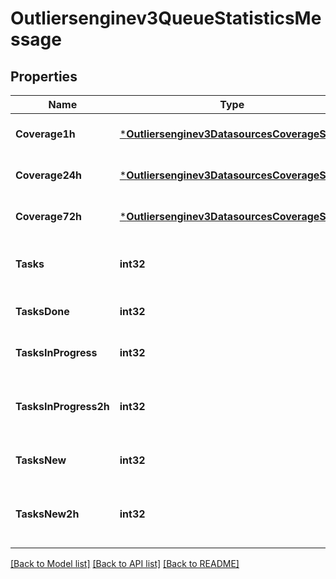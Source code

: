 # Outliersenginev3QueueStatisticsMessage

## Properties
Name | Type | Description | Notes
------------ | ------------- | ------------- | -------------
**Coverage1h** | [***Outliersenginev3DatasourcesCoverageStats**](outliersenginev3DatasourcesCoverageStats.md) |  | [optional] [default to null]
**Coverage24h** | [***Outliersenginev3DatasourcesCoverageStats**](outliersenginev3DatasourcesCoverageStats.md) |  | [optional] [default to null]
**Coverage72h** | [***Outliersenginev3DatasourcesCoverageStats**](outliersenginev3DatasourcesCoverageStats.md) |  | [optional] [default to null]
**Tasks** | **int32** | Number of tasks in queue, in total. | [optional] [default to null]
**TasksDone** | **int32** | Number of tasks done. | [optional] [default to null]
**TasksInProgress** | **int32** | Number of tasks in progress. | [optional] [default to null]
**TasksInProgress2h** | **int32** | Number of tasks in progress, for over 2 hours. | [optional] [default to null]
**TasksNew** | **int32** | Number of new tasks in queue. | [optional] [default to null]
**TasksNew2h** | **int32** | Number of new tasks in queue, for over 2 hours. | [optional] [default to null]

[[Back to Model list]](../README.md#documentation-for-models) [[Back to API list]](../README.md#documentation-for-api-endpoints) [[Back to README]](../README.md)

